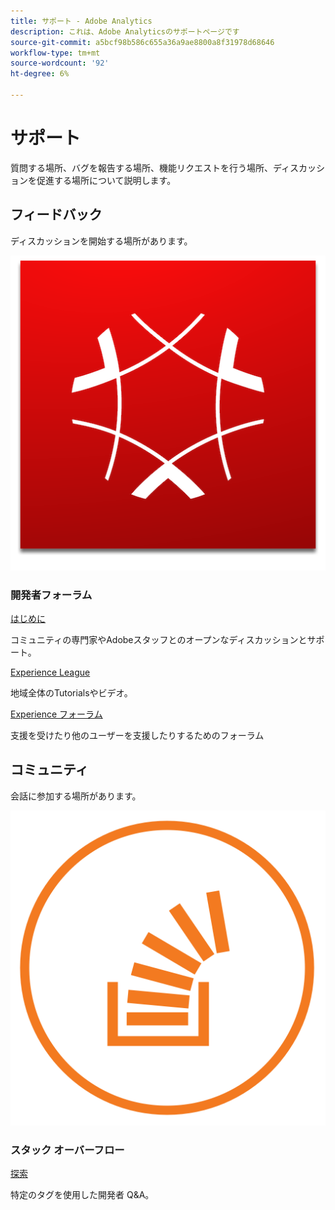 ```yaml
---
title: サポート - Adobe Analytics
description: これは、Adobe Analyticsのサポートページです
source-git-commit: a5bcf98b586c655a36a9ae8800a8f31978d68646
workflow-type: tm+mt
source-wordcount: '92'
ht-degree: 6%

---
```



# サポート

質問する場所、バグを報告する場所、機能リクエストを行う場所、ディスカッションを促進する場所について説明します。

## フィードバック

ディスカッションを開始する場所があります。

![Adobe Experience Cloud](experience_cloud.png)

### 開発者フォーラム

[ はじめに ](https://adobe.io)

コミュニティの専門家やAdobeスタッフとのオープンなディスカッションとサポート。

[Experience League](https://adobe.io)

地域全体のTutorialsやビデオ。

[Experience フォーラム ](https://adobe.io)

支援を受けたり他のユーザーを支援したりするためのフォーラム

## コミュニティ

会話に参加する場所があります。

![ スタック オーバーフロー ](stack-overflow.png)

### スタック オーバーフロー

[ 探索 ](https://adobe.io)

特定のタグを使用した開発者 Q&amp;A。

